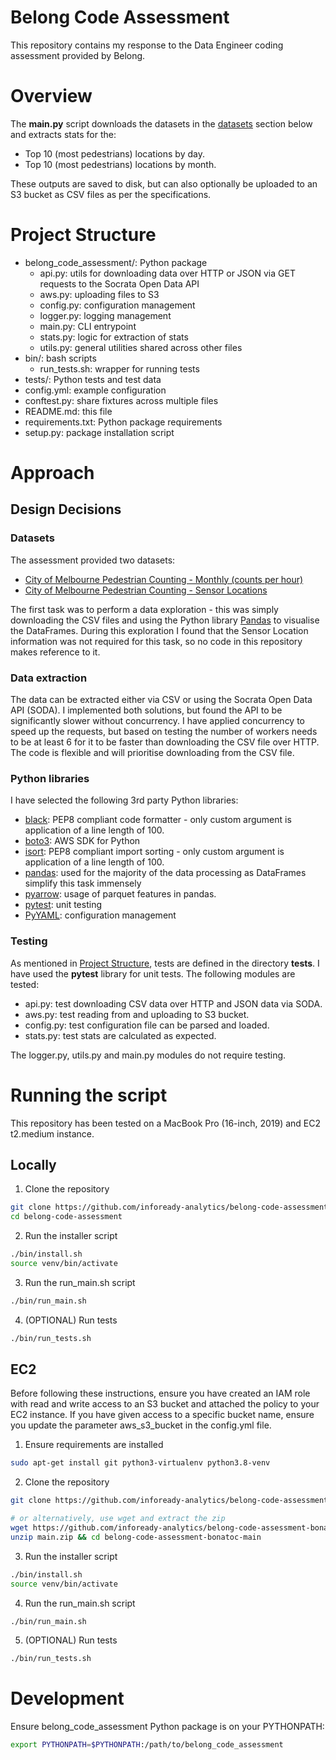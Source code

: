 # Belong Code Assessment
This repository contains my response to the Data Engineer coding assessment provided by Belong.

# Overview
The **main.py** script downloads the datasets in the [datasets](#datasets) section below and extracts stats for the:
* Top 10 (most pedestrians) locations by day.
* Top 10 (most pedestrians) locations by month.

These outputs are saved to disk, but can also optionally be uploaded to an S3 bucket as CSV files as per the specifications.

# Project Structure
* belong_code_assessment/: Python package
    * api.py: utils for downloading data over HTTP or JSON via GET requests to the Socrata Open Data API
    * aws.py: uploading files to S3
    * config.py: configuration management
    * logger.py: logging management
    * main.py: CLI entrypoint
    * stats.py: logic for extraction of stats
    * utils.py: general utilities shared across other files
* bin/: bash scripts
    * run_tests.sh: wrapper for running tests
* tests/: Python tests and test data
* config.yml: example configuration
* conftest.py: share fixtures across multiple files
* README.md: this file
* requirements.txt: Python package requirements
* setup.py: package installation script

# Approach
## Design Decisions
### Datasets
The assessment provided two datasets:
* [City of Melbourne Pedestrian Counting - Monthly (counts per hour)](https://data.melbourne.vic.gov.au/Transport/Pedestrian-Counting-System-2009-to-Present-counts-/b2ak-trbp)
* [City of Melbourne Pedestrian Counting - Sensor Locations](https://data.melbourne.vic.gov.au/Transport/Pedestrian-Counting-System-Sensor-Locations/h57g-5234)

The first task was to perform a data exploration - this was simply downloading the CSV files and using the Python library [Pandas](https://pandas.pydata.org/) to visualise the DataFrames. During this exploration I found that the Sensor Location information was not required for this task, so no code in this repository makes reference to it.

### Data extraction
The data can be extracted either via CSV or using the Socrata Open Data API (SODA). I implemented both solutions, but found the API to be significantly slower without concurrency. I have applied concurrency to speed up the requests, but based on testing the number of workers needs to be at least 6 for it to be faster than downloading the CSV file over HTTP. The code is flexible and will prioritise downloading from the CSV file.

### Python libraries
I have selected the following 3rd party Python libraries:
* [black](https://pypi.org/project/black/): PEP8 compliant code formatter - only custom argument is application of a line length of 100.
* [boto3](https://boto3.amazonaws.com/v1/documentation/api/latest/index.html): AWS SDK for Python
* [isort](https://isort.readthedocs.io/en/latest/): PEP8 compliant import sorting - only custom argument is application of a line length of 100.
* [pandas](https://pandas.pydata.org/): used for the majority of the data processing as DataFrames simplify this task immensely
* [pyarrow](https://pypi.org/project/pyarrow/): usage of parquet features in pandas.
* [pytest](https://docs.pytest.org/en/6.2.x/getting-started.html): unit testing
* [PyYAML](https://pypi.org/project/PyYAML/): configuration management

### Testing
As mentioned in [Project Structure](#Project-Structure), tests are defined in the directory **tests**. I have used the **pytest** library for unit tests. The following modules are tested:
* api.py: test downloading CSV data over HTTP and JSON data via SODA.
* aws.py: test reading from and uploading to S3 bucket. 
* config.py: test configuration file can be parsed and loaded.
* stats.py: test stats are calculated as expected.

The logger.py, utils.py and main.py modules do not require testing.

# Running the script
This repository has been tested on a MacBook Pro (16-inch, 2019) and EC2 t2.medium instance.
## Locally
1. Clone the repository
```bash
git clone https://github.com/infoready-analytics/belong-code-assessment-bonatoc belong-code-assessment
cd belong-code-assessment
```

2. Run the installer script
```bash
./bin/install.sh
source venv/bin/activate
```

3. Run the run_main.sh script
```bash
./bin/run_main.sh
```

4. (OPTIONAL) Run tests
```bash
./bin/run_tests.sh
```

## EC2
Before following these instructions, ensure you have created an IAM role with read and write access to an S3 bucket and attached the policy to your EC2 instance. If you have given access to a specific bucket name, ensure you update the parameter aws_s3_bucket in the config.yml file.

1. Ensure requirements are installed
```bash
sudo apt-get install git python3-virtualenv python3.8-venv
```

2. Clone the repository
```bash
git clone https://github.com/infoready-analytics/belong-code-assessment-bonatoc belong-code-assessment && cd belong-code-assessment

# or alternatively, use wget and extract the zip
wget https://github.com/infoready-analytics/belong-code-assessment-bonatoc/archive/refs/heads/main.zip
unzip main.zip && cd belong-code-assessment-bonatoc-main
```

3. Run the installer script
```bash
./bin/install.sh
source venv/bin/activate
```

4. Run the run_main.sh script
```bash
./bin/run_main.sh
```

5. (OPTIONAL) Run tests
```bash
./bin/run_tests.sh
```

# Development
Ensure belong_code_assessment Python package is on your PYTHONPATH:

```bash
export PYTHONPATH=$PYTHONPATH:/path/to/belong_code_assessment
```